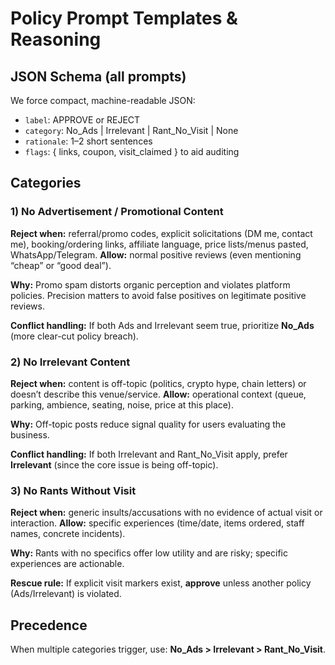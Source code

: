 # Policy Prompt Templates & Reasoning

## JSON Schema (all prompts)

We force compact, machine-readable JSON:

- `label`: APPROVE or REJECT
- `category`: No_Ads | Irrelevant | Rant_No_Visit | None
- `rationale`: 1–2 short sentences
- `flags`: { links, coupon, visit_claimed } to aid auditing

## Categories

### 1) No Advertisement / Promotional Content

**Reject when:** referral/promo codes, explicit solicitations (DM me, contact me), booking/ordering links, affiliate language, price lists/menus pasted, WhatsApp/Telegram.
**Allow:** normal positive reviews (even mentioning “cheap” or “good deal”).

**Why:** Promo spam distorts organic perception and violates platform policies. Precision matters to avoid false positives on legitimate positive reviews.

**Conflict handling:** If both Ads and Irrelevant seem true, prioritize **No_Ads** (more clear-cut policy breach).

### 2) No Irrelevant Content

**Reject when:** content is off-topic (politics, crypto hype, chain letters) or doesn’t describe this venue/service.
**Allow:** operational context (queue, parking, ambience, seating, noise, price at this place).

**Why:** Off-topic posts reduce signal quality for users evaluating the business.

**Conflict handling:** If both Irrelevant and Rant_No_Visit apply, prefer **Irrelevant** (since the core issue is being off-topic).

### 3) No Rants Without Visit

**Reject when:** generic insults/accusations with no evidence of actual visit or interaction.
**Allow:** specific experiences (time/date, items ordered, staff names, concrete incidents).

**Why:** Rants with no specifics offer low utility and are risky; specific experiences are actionable.

**Rescue rule:** If explicit visit markers exist, **approve** unless another policy (Ads/Irrelevant) is violated.

## Precedence

When multiple categories trigger, use: **No_Ads > Irrelevant > Rant_No_Visit**.
